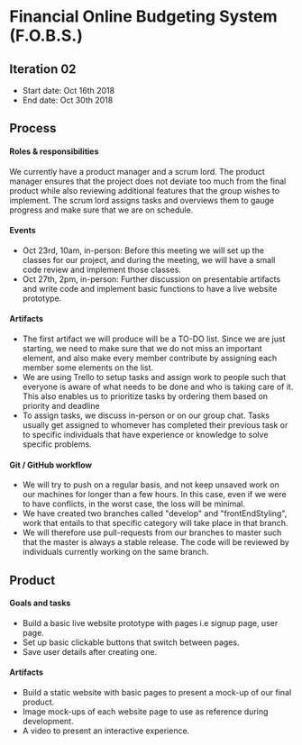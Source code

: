 # Financial Online Budgeting System (F.O.B.S.)

## Iteration 02

* Start date: Oct 16th 2018
* End date: Oct 30th 2018

## Process

#### Roles & responsibilities

We currently have a product manager and a scrum lord. The product manager ensures that the project does not deviate too much from the final product while also reviewing additional features that the group wishes to implement. The scrum lord assigns tasks and overviews them to gauge progress and make sure that we are on schedule.

#### Events

* Oct 23rd, 10am, in-person: Before this meeting we will set up the classes for our project, and during the meeting, we will have a small code review and implement those classes.
* Oct 27th, 2pm, in-person: Further discussion on presentable artifacts and write code and implement basic functions to have a live website prototype.

#### Artifacts

* The first artifact we will produce will be a TO-DO list. Since we are just starting, we need to make sure that we do not miss an important element, and also make every member contribute by assigning each member some elements on the list.
* We are using Trello to setup tasks and assign work to people such that everyone is aware of what needs to be done and who is taking care of it. This also enables us to prioritize tasks by ordering them based on priority and deadline
* To assign tasks, we discuss in-person or on our group chat. Tasks usually get assigned to whomever has completed their previous task or to specific individuals that have experience or knowledge to solve specific problems.

#### Git / GitHub workflow 

* We will try to push on a regular basis, and not keep unsaved work on our machines for longer than a few hours. In this case, even if we were to have conflicts, in the worst case, the loss will be minimal.
* We have created two branches called "develop" and "frontEndStyling", work that entails to that specific category will take place in that branch.
* We will therefore use pull-requests from our branches to master such that the master is always a stable release. The code will be reviewed by individuals currently working on the same branch.

## Product

#### Goals and tasks

* Build a basic live website prototype with pages i.e signup page, user page.
* Set up basic clickable buttons that switch between pages.
* Save user details after creating one.

#### Artifacts

* Build a static website with basic pages to present a mock-up of our final product.
* Image mock-ups of each website page to use as reference during development.
* A video to present an interactive experience.
